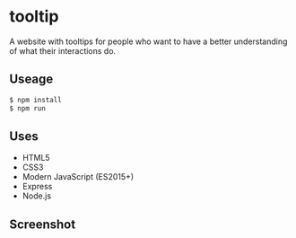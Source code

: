 # tooltip
A website with tooltips for people who want to have a better understanding of what their interactions do.

## Useage
```bash
$ npm install
$ npm run
```

## Uses
* HTML5
* CSS3
* Modern JavaScript (ES2015+)
* Express
* Node.js

## Screenshot
